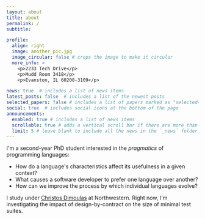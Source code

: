 ```yaml
---
layout: about
title: about
permalink: /
subtitle: 

profile:
  align: right
  image: another_pic.jpg
  image_circular: false # crops the image to make it circular
  more_info: >
    <p>2233 Tech Drive</p>
    <p>Mudd Room 3418</p>
    <p>Evanston, IL 60208-3109</p>

news: true  # includes a list of news items
latest_posts: false  # includes a list of the newest posts
selected_papers: false # includes a list of papers marked as "selected={true}"
social: true  # includes social icons at the bottom of the page
announcements:
  enabled: true # includes a list of news items
  scrollable: true # adds a vertical scroll bar if there are more than 3 news items
  limit: 5 # leave blank to include all the news in the `_news` folder
---
```


I'm a second-year PhD student interested in the *pragmatics* of programming languages:
- How do a language's characteristics affect its usefulness in a given context?
- What causes a software developer to prefer one language over another?
- How can we improve the process by which individual languages evolve?

I study under <a href="https://www.mccormick.northwestern.edu/research-faculty/directory/profiles/dimoulas-christos.html">Christos Dimoulas</a> at Northwestern. Right now, I'm investigating the impact of design-by-contract on the size of minimal test suites.
